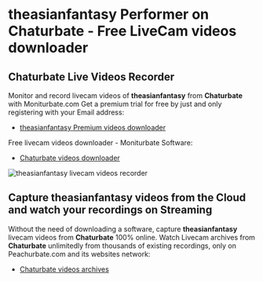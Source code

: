 # theasianfantasy Performer on Chaturbate - Free LiveCam videos downloader

## Chaturbate Live Videos Recorder

Monitor and record livecam videos of **theasianfantasy** from **Chaturbate** with Moniturbate.com
Get a premium trial for free by just and only registering with your Email address:
* [theasianfantasy Premium videos downloader](https://moniturbate.com/request-demo-licence-key.html)

Free livecam videos downloader - Moniturbate Software:
* [Chaturbate videos downloader](https://moniturbate.com/moniturbate-download-software.html)

![theasianfantasy livecam videos recorder](https://peachurnet.com/templates/moniturbate-software.png)


## Capture theasianfantasy videos from the Cloud and watch your recordings on Streaming

Without the need of downloading a software, capture **theasianfantasy** livecam videos from **Chaturbate** 100% online.
Watch Livecam archives from **Chaturbate** unlimitedly from thousands of existing recordings, only on Peachurbate.com and its websites network:
* [Chaturbate videos archives](https://peachurnet.com/)